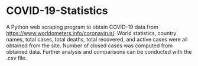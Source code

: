 # COVID-19-Statistics
A Python web scraping program to obtain COVID-19 data from https://www.worldometers.info/coronavirus/.
World statistics, country names, total cases, total deaths, total recovered, and active cases were all obtained from the site.
Number of closed cases was computed from obtained data.
Further analysis and comparisons can be conducted with the .csv file.
